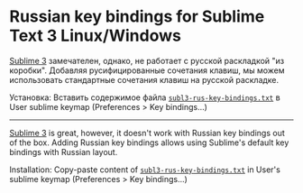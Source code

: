 # Russian key bindings for Sublime Text 3 Linux/Windows

[Sublime 3](https://www.sublimetext.com/) замечателен, однако, не работает с русской раскладкой "из коробки". Добавляя русифицированные сочетания клавиш, мы можем использовать стандартные сочетания клавиш на русской раскладке.

Установка: Вставить содержимое файла [`subl3-rus-key-bindings.txt`](subl3-rus-key-bindings.txt) в User sublime keymap (Preferences > Key bindings...)

---

[Sublime 3](https://www.sublimetext.com/) is great, however, it doesn't work with Russian key bindings out of the box. Adding Russian key bindings allows using Sublime's default key bindings with Russian layout.

Installation: Copy-paste content of [`subl3-rus-key-bindings.txt`](subl3-rus-key-bindings.txt) in User's sublime keymap (Preferences > Key bindings...)
